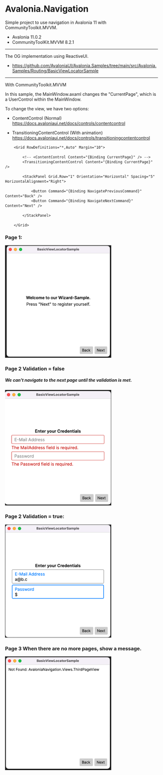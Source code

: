 # Avalonia.Navigation

Simple project to use navigation in Avalonia 11 with CommunityToolkit.MVVM.

* Avalonia 11.0.2
* CommunityToolKit.MVVM 8.2.1
---

The OG implementation using ReactiveUI.
* https://github.com/AvaloniaUI/Avalonia.Samples/tree/main/src/Avalonia.Samples/Routing/BasicViewLocatorSample

---
With CommunityToolkit.MVVM

In this sample, the MainWindow.axaml changes the "CurrentPage", which is a UserControl within the MainWindow.

To change the view, we have two options: 
- ContentControl (Normal)
  https://docs.avaloniaui.net/docs/controls/contentcontrol

- TransitioningContentControl (With animation)
  https://docs.avaloniaui.net/docs/controls/transitioningcontentcontrol

```
    <Grid RowDefinitions="*,Auto" Margin="10">

        <!-- <ContentControl Content="{Binding CurrentPage}" /> -->
        <TransitioningContentControl Content="{Binding CurrentPage}" /> 
        
        <StackPanel Grid.Row="1" Orientation="Horizontal" Spacing="5" HorizontalAlignment="Right">
            
            <Button Command="{Binding NavigatePreviousCommand}" Content="Back" />
            <Button Command="{Binding NavigateNextCommand}" Content="Next" />
            
        </StackPanel>

    </Grid>
```

### Page 1:
<img src="Images/Page1.png" width="350">

### Page 2 Validation = false
##### We can't navigate to the next page until the validation is met.
<img src="Images/Page2.png" width="350">

### Page 2 Validation = true:
<img src="Images/Page2.1.png" width="350">

### Page 3 When there are no more pages, show a message.
<img src="Images/Page3.png" width="350">